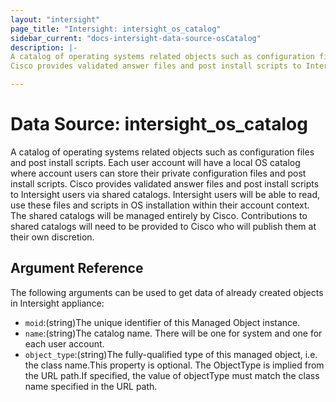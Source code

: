 ```yaml
---
layout: "intersight"
page_title: "Intersight: intersight_os_catalog"
sidebar_current: "docs-intersight-data-source-osCatalog"
description: |-
A catalog of operating systems related objects such as configuration files and post install scripts. Each user account will have a local OS catalog where account users can store their private configuration files and post install scripts.
Cisco provides validated answer files and post install scripts to Intersight users via shared catalogs. Intersight users will be able to read, use these files and scripts in OS installation within their account context. The shared catalogs will be managed entirely by Cisco. Contributions to shared catalogs will need to be provided to Cisco who will publish them at their own discretion.

---
```


# Data Source: intersight_os_catalog
A catalog of operating systems related objects such as configuration files and post install scripts. Each user account will have a local OS catalog where account users can store their private configuration files and post install scripts.
Cisco provides validated answer files and post install scripts to Intersight users via shared catalogs. Intersight users will be able to read, use these files and scripts in OS installation within their account context. The shared catalogs will be managed entirely by Cisco. Contributions to shared catalogs will need to be provided to Cisco who will publish them at their own discretion.

## Argument Reference
The following arguments can be used to get data of already created objects in Intersight appliance:
* `moid`:(string)The unique identifier of this Managed Object instance.
* `name`:(string)The catalog name. There will be one for system and one for each user account.
* `object_type`:(string)The fully-qualified type of this managed object, i.e. the class name.This property is optional. The ObjectType is implied from the URL path.If specified, the value of objectType must match the class name specified in the URL path.
